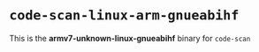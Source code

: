 # `code-scan-linux-arm-gnueabihf`

This is the **armv7-unknown-linux-gnueabihf** binary for `code-scan`
